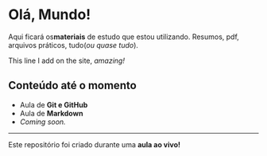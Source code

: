 # Olá, Mundo!
Aqui ficará os**materiais** de estudo que estou utilizando.
Resumos, pdf, arquivos práticos, tudo(_ou quase tudo_).

This line I add on the site, *amazing!*

## Conteúdo até o momento

* Aula de **Git e GitHub**
* Aula de **Markdown**
* *Coming soon.*
---
Este repositório foi criado durante uma **aula ao vivo!**
